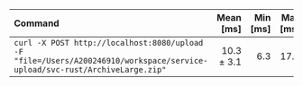 | Command | Mean [ms] | Min [ms] | Max [ms] | Relative |
|:---|---:|---:|---:|---:|
| `curl -X POST http://localhost:8080/upload -F "file=/Users/A200246910/workspace/service-upload/svc-rust/ArchiveLarge.zip"` | 10.3 ± 3.1 | 6.3 | 17.0 | 1.00 |
